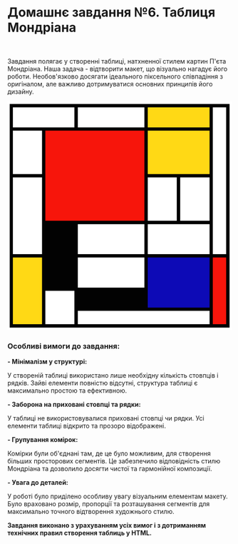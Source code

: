 # Домашнє завдання №6. Таблиця Мондріана

<br>

Завдання полягає у створенні таблиці, натхненної стилем картин П'єта Мондріана. Наша задача - відтворити макет, що візуально нагадує його роботи. Необов'язково досягати ідеального піксельного співпадіння з оригіналом, але важливо дотримуватися основних принципів його дизайну.

![Image!](/image/1.png)

### Особливі вимоги до завдання:

**- Мінімалізм у структурі:**

У створеній таблиці використано лише необхідну кількість стовпців і рядків. Зайві елементи повністю відсутні, структура таблиці є максимально простою та ефективною.

**- Заборона на приховані стовпці та рядки:**

У таблиці не використовувалися приховані стовпці чи рядки. Усі елементи таблиці відкрито та прозоро відображені.

**- Групування комірок:**

Комірки були об'єднані там, де це було можливим, для створення більших просторових сегментів. Це забезпечило відповідність стилю Мондріана та дозволило досягти чистої та гармонійної композиції.

**- Увага до деталей:**

У роботі було приділено особливу увагу візуальним елементам макету. Було враховано розмір, пропорції та розташування сегментів для максимально точного відтворення художнього стилю.

**Завдання виконано з урахуванням усіх вимог і з дотриманням технічних правил створення таблиць у HTML.**
